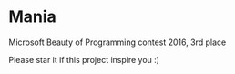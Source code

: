 # Mania

Microsoft Beauty of Programming contest 2016, 3rd place

Please star it if this project inspire you :)
